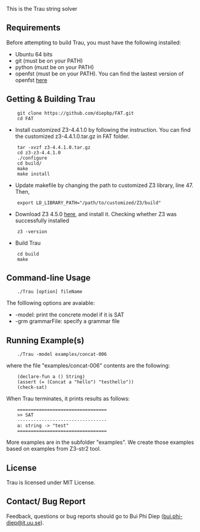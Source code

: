 This is the Trau string solver 

Requirements
---------------------------------
Before attempting to build Trau, you must have the following installed:
- Ubuntu 64 bits
- git (must be on your PATH)
- python (must be on your PATH)
- openfst (must be on your PATH). You can find the lastest version of openfst [here](http://www.openfst.org/twiki/bin/view/FST/FstDownload)

Getting & Building Trau
---------------------------------
```
	git clone https://github.com/diepbp/FAT.git
	cd FAT	
```	
- Install customized Z3-4.4.1.0 by following the instruction. You can find the customized z3-4.4.1.0.tar.gz in FAT folder.
```
	tar -xvzf z3-4.4.1.0.tar.gz
	cd z3-z3-4.4.1.0
	./configure
	cd build/
	make
	make install
```
- Update makefile by changing the path to customized Z3 library, line 47. Then,
```
	export LD_LIBRARY_PATH="/path/to/customized/Z3/build" 
```	
- Download Z3 4.5.0 [here](https://github.com/Z3Prover/z3/releases), and install it. Checking whether Z3 was successfully installed
```
	z3 -version
```
- Build Trau
```
	cd build
	make 
```
	
Command-line Usage
---------------------------------
```
	./Trau [option] fileName
```	
The folllowing options are avaiable:
- -model: print the concrete model if it is SAT
- -grm grammarFile: specify a grammar file

Running Example(s)
---------------------------------
```
	./Trau -model examples/concat-006
```	
where the file "examples/concat-006" contents are the following:
```
	(declare-fun a () String)
	(assert (= (Concat a "hello") "testhello"))
	(check-sat)
```	
When Trau terminates, it prints results as follows:
```
	=================================
	>> SAT
	---------------------------------
	a: string -> "test"
	=================================
```	
More examples are in the subfolder "examples". We create those examples based on examples from Z3-str2 tool.

License
---------------------------------

Trau is licensed under MIT License.

Contact/ Bug Report
---------------------------------

Feedback, questions or bug reports should go to Bui Phi Diep (bui.phi-diep@it.uu.se).